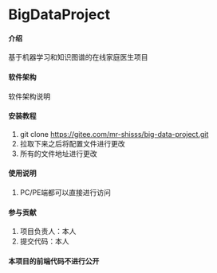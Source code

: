# BigDataProject

#### 介绍
基于机器学习和知识图谱的在线家庭医生项目

#### 软件架构
软件架构说明


#### 安装教程

1.  git clone https://gitee.com/mr-shisss/big-data-project.git
2.  拉取下来之后将配置文件进行更改
3.  所有的文件地址进行更改

#### 使用说明

1.  PC/PE端都可以直接进行访问

#### 参与贡献

1.  项目负责人：本人
2.  提交代码：本人

#### 本项目的前端代码不进行公开

